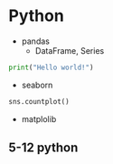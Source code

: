 # Python
* pandas
  * DataFrame, Series

```python
print("Hello world!")
```

* seaborn
```python
sns.countplot()
```

* matplolib

## 5-12 python
